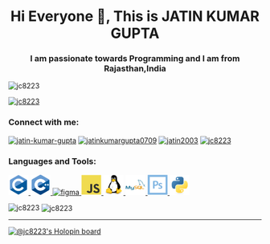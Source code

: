 <h1 align="center">Hi Everyone 👋, This is JATIN KUMAR GUPTA</h1>
<h3 align="center">I am passionate towards Programming and I am from Rajasthan,India</h3>

<p align="left"> <img src="https://komarev.com/ghpvc/?username=jc8223&label=Profile%20views&color=0e75b6&style=flat" alt="jc8223" /> </p>

<p align="left"> <a href="https://github.com/ryo-ma/github-profile-trophy"><img src="https://github-profile-trophy.vercel.app/?username=jc8223" alt="jc8223" /></a> </p>

<h3 align="left">Connect with me:</h3>
<p align="left">
<a href="https://linkedin.com/in/jatin-kumar-gupta" target="blank"><img align="center" src="https://raw.githubusercontent.com/rahuldkjain/github-profile-readme-generator/master/src/images/icons/Social/linked-in-alt.svg" alt="jatin-kumar-gupta" height="30" width="40" /></a>
<a href="https://instagram.com/jatinkumargupta0709" target="blank"><img align="center" src="https://raw.githubusercontent.com/rahuldkjain/github-profile-readme-generator/master/src/images/icons/Social/instagram.svg" alt="jatinkumargupta0709" height="30" width="40" /></a>
<a href="https://www.codechef.com/users/jatin2003" target="blank"><img align="center" src="https://cdn.jsdelivr.net/npm/simple-icons@3.1.0/icons/codechef.svg" alt="jatin2003" height="30" width="40" /></a>
<a href="https://www.hackerrank.com/jc8223" target="blank"><img align="center" src="https://raw.githubusercontent.com/rahuldkjain/github-profile-readme-generator/master/src/images/icons/Social/hackerrank.svg" alt="jc8223" height="30" width="40" /></a>
</p>

<h3 align="left">Languages and Tools:</h3>
<p align="left"> <a href="https://www.cprogramming.com/" target="_blank" rel="noreferrer"> <img src="https://raw.githubusercontent.com/devicons/devicon/master/icons/c/c-original.svg" alt="c" width="40" height="40"/> </a> <a href="https://www.w3schools.com/cpp/" target="_blank" rel="noreferrer"> <img src="https://raw.githubusercontent.com/devicons/devicon/master/icons/cplusplus/cplusplus-original.svg" alt="cplusplus" width="40" height="40"/> </a> <a href="https://www.figma.com/" target="_blank" rel="noreferrer"> <img src="https://www.vectorlogo.zone/logos/figma/figma-icon.svg" alt="figma" width="40" height="40"/> </a> <a href="https://developer.mozilla.org/en-US/docs/Web/JavaScript" target="_blank" rel="noreferrer"> <img src="https://raw.githubusercontent.com/devicons/devicon/master/icons/javascript/javascript-original.svg" alt="javascript" width="40" height="40"/> </a> <a href="https://www.linux.org/" target="_blank" rel="noreferrer"> <img src="https://raw.githubusercontent.com/devicons/devicon/master/icons/linux/linux-original.svg" alt="linux" width="40" height="40"/> </a> <a href="https://www.mysql.com/" target="_blank" rel="noreferrer"> <img src="https://raw.githubusercontent.com/devicons/devicon/master/icons/mysql/mysql-original-wordmark.svg" alt="mysql" width="40" height="40"/> </a> <a href="https://www.photoshop.com/en" target="_blank" rel="noreferrer"> <img src="https://raw.githubusercontent.com/devicons/devicon/master/icons/photoshop/photoshop-line.svg" alt="photoshop" width="40" height="40"/> </a> <a href="https://www.python.org" target="_blank" rel="noreferrer"> <img src="https://raw.githubusercontent.com/devicons/devicon/master/icons/python/python-original.svg" alt="python" width="40" height="40"/> </a> </p>

<p><img align="left" src="https://github-readme-stats.vercel.app/api/top-langs?username=jc8223&show_icons=true&locale=en&layout=compact" alt="jc8223" /></p>

<p>&nbsp;<img align="center" src="https://github-readme-stats.vercel.app/api?username=jc8223&show_icons=true&locale=en" alt="jc8223" /></p>
<hr>

[![@jc8223's Holopin board](https://holopin.me/jc8223)](https://www.holopin.io/@jc8223)
